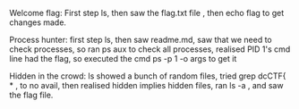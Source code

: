 Welcome flag:
First step ls, then saw the flag.txt file , then echo flag to get changes made.

Process hunter:
first step ls, then saw readme.md, saw that we need to check processes, so ran ps aux to check all processes, realised PID 1's cmd line had the flag, so executed the cmd ps -p 1 -o args to get it

Hidden in the crowd:
ls showed a bunch of random files, tried grep dcCTF{ * , to no avail, then realised hidden implies hidden files, ran ls -a , and saw the flag file.



